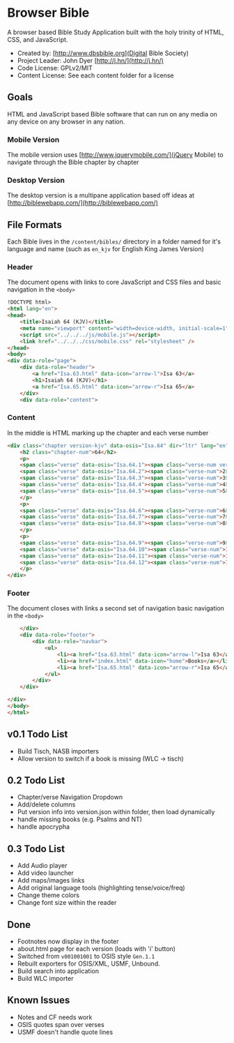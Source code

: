 # Browser Bible 

A browser based Bible Study Application built with the holy trinity of HTML, CSS, and JavaScript.

* Created by: [http://www.dbsbible.org](Digital Bible Society)
* Project Leader: John Dyer [http://j.hn/](http://j.hn/)
* Code License: GPLv2/MIT
* Content License: See each content folder for a license

## Goals

HTML and JavaScript based Bible software that can run on any media on any device on any browser in any nation.

### Mobile Version

The mobile version uses [http://www.jquerymobile.com/](jQuery Mobile) to navigate through the Bible chapter by chapter

### Desktop Version

The desktop version is a multipane application based off ideas at [http://biblewebapp.com/](http://biblewebapp.com/)

## File Formats

Each Bible lives in the `/content/bibles/` directory in a folder named for it's language and name (such as `en_kjv` for English King James Version)

### Header

The document opens with links to core JavaScript and CSS files and basic navigation in the `<body>`

```html
!DOCTYPE html>
<html lang="en">
<head>
	<title>Isaiah 64 (KJV)</title>
    <meta name="viewport" content="width=device-width, initial-scale=1" />
	<script src="../../../js/mobile.js"></script>
	<link href="../../../css/mobile.css" rel="stylesheet" />
</head>
<body>
<div data-role="page">
	<div data-role="header">
		<a href="Isa.63.html" data-icon="arrow-l">Isa 63</a>
		<h1>Isaiah 64 (KJV)</h1>
		<a href="Isa.65.html" data-icon="arrow-r">Isa 65</a>
	</div>
	<div data-role="content">
```


### Content

In the middle is HTML marking up the chapter and each verse number

```html
<div class="chapter version-kjv" data-osis="Isa.64" dir="ltr" lang="en">
	<h2 class="chapter-num">64</h2>
	<p>
	<span class="verse" data-osis="Isa.64.1"><span class="verse-num verse-1">1&nbsp;</span><span class="word" data-lemma="sn:H3863">Oh</span> <span class="word" data-lemma="sn:H7167">that thou wouldest rend</span> <span class="word" data-lemma="sn:H8064">the heavens</span> <span class="word" data-lemma="sn:H3381">that thou wouldest come down</span> <span class="word" data-lemma="sn:H2022">that the mountains</span> <span class="word" data-lemma="sn:H2151">might flow down</span> <span class="word" data-lemma="sn:H6440">at thy presence</span> </span>
	<span class="verse" data-osis="Isa.64.2"><span class="verse-num">2&nbsp;</span><span class="word" data-lemma="sn:H2003">the melting</span> <span class="word" data-lemma="sn:H0784">fire</span> <span class="word" data-lemma="sn:H6919">burneth</span> <span class="word" data-lemma="sn:H0784">the fire</span> <span class="word" data-lemma="sn:H4325">causeth the waters</span> <span class="word" data-lemma="sn:H1158">to boil</span> <span class="word" data-lemma="sn:H8034">to make thy name</span> <span class="word" data-lemma="sn:H3045">known</span> <span class="word" data-lemma="sn:H6862">to thine adversaries</span> <span class="word" data-lemma="sn:H1471">the nations</span> <span class="word" data-lemma="sn:H7264">may tremble</span> <span class="word" data-lemma="sn:H6440">at thy presence</span> </span>
	<span class="verse" data-osis="Isa.64.3"><span class="verse-num">3&nbsp;</span><span class="word" data-lemma="sn:H6213">When thou didst</span> <span class="word" data-lemma="sn:H3372">terrible things</span> <span class="word" data-lemma="sn:H6960">we looked</span> <span class="word" data-lemma="sn:H3381">not for, thou camest down</span> <span class="word" data-lemma="sn:H2022">the mountains</span> <span class="word" data-lemma="sn:H2151">flowed down</span> <span class="word" data-lemma="sn:H6440">at thy presence</span> </span>
	<span class="verse" data-osis="Isa.64.4"><span class="verse-num">4&nbsp;</span><span class="word" data-lemma="sn:H5769">For since the beginning of the world</span> <span class="word" data-lemma="sn:H8085">have not heard</span> <span class="word" data-lemma="sn:H0238">nor perceived by the ear</span> <span class="word" data-lemma="sn:H5869">neither hath the eye</span> <span class="word" data-lemma="sn:H7200">seen</span> <span class="word" data-lemma="sn:H0430">O God</span> <span class="word" data-lemma="sn:H2108">beside</span> <span class="word" data-lemma="sn:H6213">he hath prepared</span> <span class="word" data-lemma="sn:H2442">for him that waiteth</span> </span>
	<span class="verse" data-osis="Isa.64.5"><span class="verse-num">5&nbsp;</span><span class="word" data-lemma="sn:H6293">Thou meetest</span> <span class="word" data-lemma="sn:H7797">him that rejoiceth</span> <span class="word" data-lemma="sn:H6213">and worketh</span> <span class="word" data-lemma="sn:H6664">righteousness</span> <span class="word" data-lemma="sn:H2142">remember</span> <span class="word" data-lemma="sn:H1870">thee in thy ways</span> <span class="word" data-lemma="sn:H7107">behold, thou art wroth</span> <span class="word" data-lemma="sn:H2398">for we have sinned</span> <span class="word" data-lemma="sn:H5769">in those is continuance</span> <span class="word" data-lemma="sn:H3467">and we shall be saved</span> </span>
	</p>
	<p>
	<span class="verse" data-osis="Isa.64.6"><span class="verse-num">6&nbsp;</span><span class="word" data-lemma="sn:H2931">But we are all as an unclean</span> <span class="word" data-lemma="sn:H6666">and all our righteousnesses</span> <span class="word" data-lemma="sn:H5708">as filthy</span> <span class="word" data-lemma="sn:H0899">rags</span> <span class="word" data-lemma="sn:H1101">and we all do fade</span> <span class="word" data-lemma="sn:H5929">as a leaf</span> <span class="word" data-lemma="sn:H5771">and our iniquities</span> <span class="word" data-lemma="sn:H7307">like the wind</span> <span class="word" data-lemma="sn:H5375">have taken us away</span> </span>
	<span class="verse" data-osis="Isa.64.7"><span class="verse-num">7&nbsp;</span><span class="word" data-lemma="sn:H7121">none that calleth</span> <span class="word" data-lemma="sn:H8034">upon thy name</span> <span class="word" data-lemma="sn:H5782">that stirreth up</span> <span class="word" data-lemma="sn:H2388">himself to take hold</span> <span class="word" data-lemma="sn:H5641">of thee: for thou hast hid</span> <span class="word" data-lemma="sn:H6440">thy face</span> <span class="word" data-lemma="sn:H4127">from us, and hast consumed</span> <span class="word" data-lemma="sn:H3027">us, because</span> <span class="word" data-lemma="sn:H5771">of our iniquities</span> </span>
	<span class="verse" data-osis="Isa.64.8"><span class="verse-num">8&nbsp;</span><span class="word" data-lemma="sn:H0001">our father</span> <span class="word" data-lemma="sn:H2563">the clay</span> <span class="word" data-lemma="sn:H3335">and thou our potter</span> <span class="word" data-lemma="sn:H4639">the work</span> <span class="word" data-lemma="sn:H3027">of thy hand</span> </span>
	</p>
	<p>	
	<span class="verse" data-osis="Isa.64.9"><span class="verse-num">9&nbsp;</span><span class="word" data-lemma="sn:H7107">Be not wroth</span> <span class="word" data-lemma="sn:H3966">very sore</span> <span class="word" data-lemma="sn:H2142">neither remember</span> <span class="word" data-lemma="sn:H5771">iniquity</span> <span class="word" data-lemma="sn:H5703">for ever</span> <span class="word" data-lemma="sn:H5027">behold, see</span> <span class="word" data-lemma="sn:H5971">all thy people</span> </span>
	<span class="verse" data-osis="Isa.64.10"><span class="verse-num">10&nbsp;</span><span class="word" data-lemma="sn:H6944">Thy holy</span> <span class="word" data-lemma="sn:H5892">cities</span> <span class="word" data-lemma="sn:H4057">are a wilderness</span> <span class="word" data-lemma="sn:H6726">Zion</span> <span class="word" data-lemma="sn:H4057">is a wilderness</span> <span class="word" data-lemma="sn:H3389">Jerusalem</span> <span class="word" data-lemma="sn:H8077">a desolation</span> </span>
	<span class="verse" data-osis="Isa.64.11"><span class="verse-num">11&nbsp;</span><span class="word" data-lemma="sn:H6944">Our holy</span> <span class="word" data-lemma="sn:H8597">and our beautiful</span> <span class="word" data-lemma="sn:H1004">house</span> <span class="word" data-lemma="sn:H0001">where our fathers</span> <span class="word" data-lemma="sn:H1984">praised</span> <span class="word" data-lemma="sn:H8316">thee, is burned up</span> <span class="word" data-lemma="sn:H0784">with fire</span> <span class="word" data-lemma="sn:H4261">and all our pleasant things</span> <span class="word" data-lemma="sn:H2723">are laid waste</span> </span>
	<span class="verse" data-osis="Isa.64.12"><span class="verse-num">12&nbsp;</span><span class="word" data-lemma="sn:H0662">Wilt thou refrain</span> <span class="word" data-lemma="sn:H2814">wilt thou hold thy peace</span> <span class="word" data-lemma="sn:H6031">and afflict</span> <span class="word" data-lemma="sn:H3966">us very sore</span> </span>
	</p>
</div>
```

### Footer

The document closes with links a second set of navigation basic navigation in the `<body>`

```html
	</div>
	<div data-role="footer">	
		<div data-role="navbar">
			<ul>
				<li><a href="Isa.63.html" data-icon="arrow-l">Isa 63</a></li>
				<li><a href="index.html" data-icon="home">Books</a></li>
				<li><a href="Isa.65.html" data-icon="arrow-r">Isa 65</a></li>
			</ul>
		</div>
	</div>

</div>
</body>
</html>
```

## v0.1 Todo List

* Build Tisch, NASB importers
* Allow version to switch if a book is missing (WLC -> tisch)

## 0.2 Todo List

* Chapter/verse Navigation Dropdown
* Add/delete columns
* Put version info into version.json within folder, then load dynamically
* handle missing books (e.g. Psalms and NT)
* handle apocrypha

## 0.3 Todo List

* Add Audio player
* Add video launcher
* Add maps/images links
* Add original language tools (highlighting tense/voice/freq)
* Change theme colors
* Change font size within the reader

## Done

* Footnotes now display in the footer
* about.html page for each version (loads with 'i' button)
* Switched from `v001001001` to OSIS style `Gen.1.1`
* Rebuilt exporters for OSIS/XML, USMF, Unbound.
* Build search into application
* Build WLC importer

## Known Issues

* Notes and CF needs work
* OSIS quotes span over verses
* USMF doesn't handle quote lines